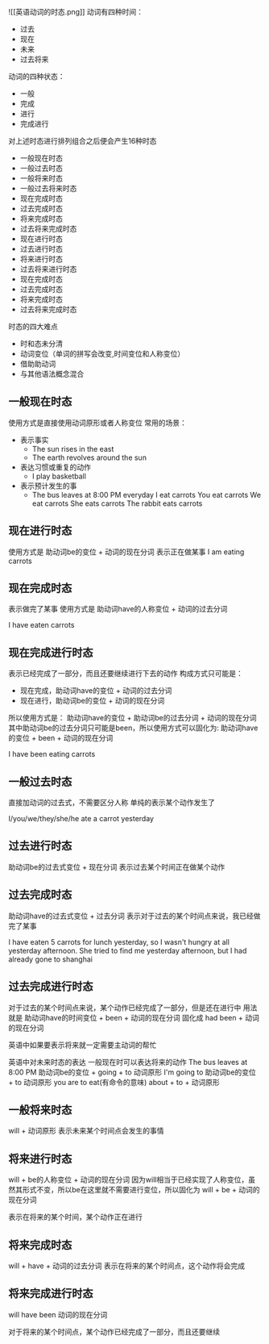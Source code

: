 ![[英语动词的时态.png]]
动词有四种时间：
- 过去
- 现在
- 未来
- 过去将来

动词的四种状态：
- 一般
- 完成
- 进行
- 完成进行

对上述时态进行排列组合之后便会产生16种时态
- 一般现在时态
- 一般过去时态
- 一般将来时态
- 一般过去将来时态
- 现在完成时态
- 过去完成时态
- 将来完成时态
- 过去将来完成时态
- 现在进行时态
- 过去进行时态
- 将来进行时态
- 过去将来进行时态
- 现在完成时态
- 过去完成时态
- 将来完成时态
- 过去将来完成时态

时态的四大难点
- 时和态未分清
- 动词变位（单词的拼写会改变,时间变位和人称变位）
- 借助助动词
- 与其他语法概念混合


## 一般现在时态
使用方式是直接使用动词原形或者人称变位
常用的场景：
- 表示事实
	- The sun rises in the east 
	- The earth revolves around the sun
- 表达习惯或重复的动作
	- I play basketball
- 表示预计发生的事
	- The bus leaves at 8:00 PM everyday
I eat carrots
You eat carrots
We eat carrots
She eats carrots
The rabbit eats carrots

## 现在进行时态
使用方式是 助动词be的变位 + 动词的现在分词
表示正在做某事
I am eating carrots

## 现在完成时态
表示做完了某事
使用方式是 助动词have的人称变位 + 动词的过去分词

I have eaten carrots

## 现在完成进行时态
表示已经完成了一部分，而且还要继续进行下去的动作
构成方式只可能是：
- 现在完成，助动词have的变位 + 动词的过去分词
- 现在进行，助动词be的变位 + 动词的现在分词

所以使用方式是：
助动词have的变位 + 助动词be的过去分词 +  动词的现在分词
其中助动词be的过去分词只可能是been，所以使用方式可以固化为:
助动词have的变位 + been +  动词的现在分词

I have been eating carrots

## 一般过去时态
直接加动词的过去式，不需要区分人称
单纯的表示某个动作发生了

I/you/we/they/she/he ate a carrot yesterday

## 过去进行时态
助动词be的过去式变位 + 现在分词
表示过去某个时间正在做某个动作

## 过去完成时态
助动词have的过去式变位 + 过去分词
表示对于过去的某个时间点来说，我已经做完了某事

I have eaten 5 carrots for lunch yesterday, so I wasn't hungry at all yesterday afternoon.
She tried to find me yesterday afternoon, but I had already gone to shanghai

## 过去完成进行时态
对于过去的某个时间点来说，某个动作已经完成了一部分，但是还在进行中
用法就是 助动词have的时间变位 + been + 动词的现在分词
固化成
had been + 动词的现在分词


英语中如果要表示将来就一定需要主动词的帮忙

英语中对未来时态的表达
一般现在时可以表达将来的动作 The bus leaves at 8:00 PM
助动词be的变位 + going + to 动词原形 I'm going to 
助动词be的变位 + to 动词原形 you are to eat(有命令的意味)
about + to + 动词原形

## 一般将来时态
will + 动词原形
表示未来某个时间点会发生的事情

## 将来进行时态
will + be的人称变位 + 动词的现在分词
因为will相当于已经实现了人称变位，虽然其形式不变，所以be在这里就不需要进行变位，所以固化为
will + be + 动词的现在分词

表示在将来的某个时间，某个动作正在进行

## 将来完成时态

will + have + 动词的过去分词
表示在将来的某个时间点，这个动作将会完成

## 将来完成进行时态
will have been 动词的现在分词

对于将来的某个时间点，某个动作已经完成了一部分，而且还要继续















